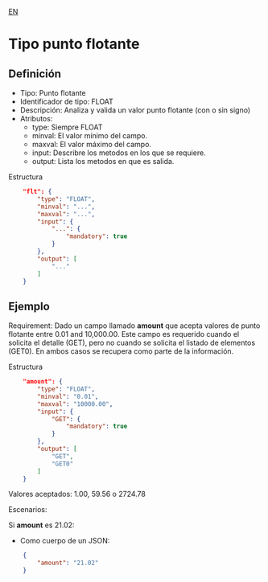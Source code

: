 [EN](FLOAT.md)
# Tipo punto flotante

## Definición
* Tipo: Punto flotante
* Identificador de tipo: FLOAT
* Descripción: Analiza y valida un valor punto flotante (con o sin signo)
* Atributos:
  * type: Siempre FLOAT
  * minval: El valor mínimo del campo.
  * maxval: El valor máximo del campo.
  * input: Describre los metodos en los que se requiere.
  * output: Lista los metodos en que es salida.

Estructura
```json
	"flt": {
		"type": "FLOAT",
		"minval": "...",
		"maxval": "...",
		"input": {
			"...": {
				"mandatory": true
			}
		},
		"output": [
			"..."
		]
	}
```

## Ejemplo

Requirement: 
Dado un campo llamado __amount__ que acepta valores de punto flotante entre 0.01 and 10,000.00.
Este campo es requerido cuando el solicita el detalle (GET), pero no cuando se solicita el listado de elementos (GET0).
En ambos casos se recupera como parte de la información.

Estructura
```json
	"amount": {
		"type": "FLOAT",
		"minval": "0.01",
		"maxval": "10000.00",
		"input": {
			"GET": {
				"mandatory": true
			}
		},
		"output": [
			"GET",
			"GET0"
		]
	}
```

Valores aceptados: 1.00, 59.56 o 2724.78

Escenarios:

Si __amount__ es 21.02:
* Como cuerpo de un JSON:
```json
	{
		"amount": "21.02"
	}
```
